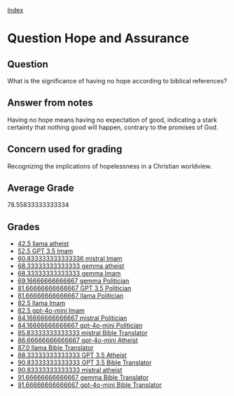 
[Index](../../index.md)
# Question Hope and Assurance
## Question
What is the significance of having no hope according to biblical references?

## Answer from notes
Having no hope means having no expectation of good, indicating a stark certainty that nothing good will happen, contrary to the promises of God.

## Concern used for grading
Recognizing the implications of hopelessness in a Christian worldview.

## Average Grade
78.55833333333334

## Grades
 * [42.5 llama atheist](../answers/llama_atheist/Hope_and_Assurance.md)
 * [52.5 GPT 3.5 Imam](../answers/GPT_3.5_Imam/Hope_and_Assurance.md)
 * [60.833333333333336 mistral Imam](../answers/mistral_Imam/Hope_and_Assurance.md)
 * [68.33333333333333 gemma atheist](../answers/gemma_atheist/Hope_and_Assurance.md)
 * [68.33333333333333 gemma Imam](../answers/gemma_Imam/Hope_and_Assurance.md)
 * [69.16666666666667 gemma Politician](../answers/gemma_Politician/Hope_and_Assurance.md)
 * [81.66666666666667 GPT 3.5 Politician](../answers/GPT_3.5_Politician/Hope_and_Assurance.md)
 * [81.66666666666667 llama Politician](../answers/llama_Politician/Hope_and_Assurance.md)
 * [82.5 llama Imam](../answers/llama_Imam/Hope_and_Assurance.md)
 * [82.5 gpt-4o-mini Imam](../answers/gpt-4o-mini_Imam/Hope_and_Assurance.md)
 * [84.16666666666667 mistral Politician](../answers/mistral_Politician/Hope_and_Assurance.md)
 * [84.16666666666667 gpt-4o-mini Politician](../answers/gpt-4o-mini_Politician/Hope_and_Assurance.md)
 * [85.83333333333333 mistral Bible Translator](../answers/mistral_Bible_Translator/Hope_and_Assurance.md)
 * [86.66666666666667 gpt-4o-mini Atheist](../answers/gpt-4o-mini_Atheist/Hope_and_Assurance.md)
 * [87.0 llama Bible Translator](../answers/llama_Bible_Translator/Hope_and_Assurance.md)
 * [88.33333333333333 GPT 3.5 Atheist](../answers/GPT_3.5_Atheist/Hope_and_Assurance.md)
 * [90.83333333333333 GPT 3.5 Bible Translator](../answers/GPT_3.5_Bible_Translator/Hope_and_Assurance.md)
 * [90.83333333333333 mistral atheist](../answers/mistral_atheist/Hope_and_Assurance.md)
 * [91.66666666666667 gemma Bible Translator](../answers/gemma_Bible_Translator/Hope_and_Assurance.md)
 * [91.66666666666667 gpt-4o-mini Bible Translator](../answers/gpt-4o-mini_Bible_Translator/Hope_and_Assurance.md)
